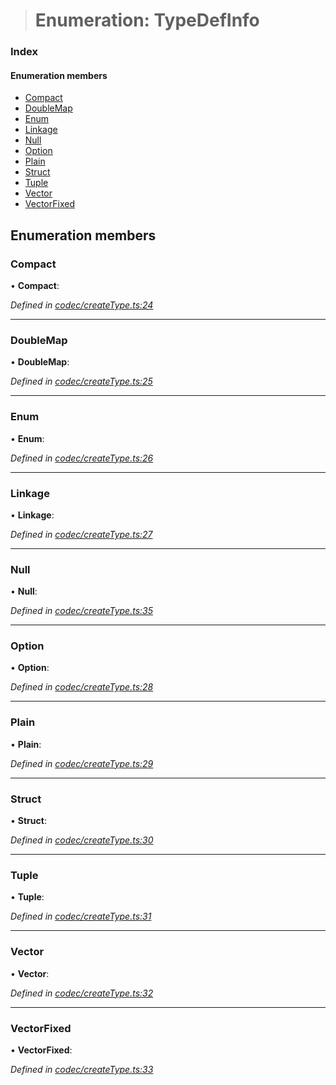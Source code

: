 > # Enumeration: TypeDefInfo

### Index

#### Enumeration members

* [Compact](_codec_createtype_.typedefinfo.md#compact)
* [DoubleMap](_codec_createtype_.typedefinfo.md#doublemap)
* [Enum](_codec_createtype_.typedefinfo.md#enum)
* [Linkage](_codec_createtype_.typedefinfo.md#linkage)
* [Null](_codec_createtype_.typedefinfo.md#null)
* [Option](_codec_createtype_.typedefinfo.md#option)
* [Plain](_codec_createtype_.typedefinfo.md#plain)
* [Struct](_codec_createtype_.typedefinfo.md#struct)
* [Tuple](_codec_createtype_.typedefinfo.md#tuple)
* [Vector](_codec_createtype_.typedefinfo.md#vector)
* [VectorFixed](_codec_createtype_.typedefinfo.md#vectorfixed)

## Enumeration members

###  Compact

• **Compact**:

*Defined in [codec/createType.ts:24](https://github.com/polkadot-js/api/blob/d57dca5/packages/types/src/codec/createType.ts#L24)*

___

###  DoubleMap

• **DoubleMap**:

*Defined in [codec/createType.ts:25](https://github.com/polkadot-js/api/blob/d57dca5/packages/types/src/codec/createType.ts#L25)*

___

###  Enum

• **Enum**:

*Defined in [codec/createType.ts:26](https://github.com/polkadot-js/api/blob/d57dca5/packages/types/src/codec/createType.ts#L26)*

___

###  Linkage

• **Linkage**:

*Defined in [codec/createType.ts:27](https://github.com/polkadot-js/api/blob/d57dca5/packages/types/src/codec/createType.ts#L27)*

___

###  Null

• **Null**:

*Defined in [codec/createType.ts:35](https://github.com/polkadot-js/api/blob/d57dca5/packages/types/src/codec/createType.ts#L35)*

___

###  Option

• **Option**:

*Defined in [codec/createType.ts:28](https://github.com/polkadot-js/api/blob/d57dca5/packages/types/src/codec/createType.ts#L28)*

___

###  Plain

• **Plain**:

*Defined in [codec/createType.ts:29](https://github.com/polkadot-js/api/blob/d57dca5/packages/types/src/codec/createType.ts#L29)*

___

###  Struct

• **Struct**:

*Defined in [codec/createType.ts:30](https://github.com/polkadot-js/api/blob/d57dca5/packages/types/src/codec/createType.ts#L30)*

___

###  Tuple

• **Tuple**:

*Defined in [codec/createType.ts:31](https://github.com/polkadot-js/api/blob/d57dca5/packages/types/src/codec/createType.ts#L31)*

___

###  Vector

• **Vector**:

*Defined in [codec/createType.ts:32](https://github.com/polkadot-js/api/blob/d57dca5/packages/types/src/codec/createType.ts#L32)*

___

###  VectorFixed

• **VectorFixed**:

*Defined in [codec/createType.ts:33](https://github.com/polkadot-js/api/blob/d57dca5/packages/types/src/codec/createType.ts#L33)*